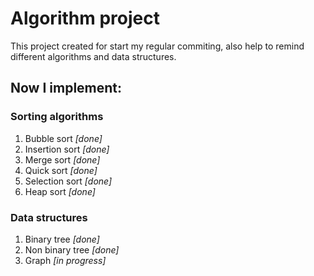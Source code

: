 # Algorithm project

This project created for start my regular commiting,
also help to remind different algorithms and data structures.

## Now I implement:
### Sorting algorithms
1. Bubble sort _\[done\]_
2. Insertion sort _\[done\]_
3. Merge sort _\[done\]_
4. Quick sort _\[done\]_
5. Selection sort _\[done\]_
6. Heap sort _\[done\]_
### Data structures
1. Binary tree _\[done\]_
2. Non binary tree _\[done\]_
3. Graph _\[in progress\]_
